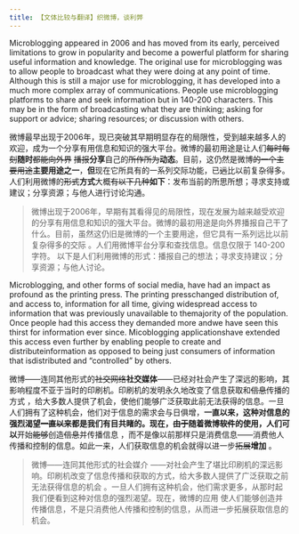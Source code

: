 ```yaml
---
title: 【文体比较与翻译】织微博，谈利弊
---
```


Microblogging appeared in 2006 and has moved from its early, perceived limitations to grow in popularity and become a powerful platform for sharing useful information and knowledge. The original use for microblogging was to allow people to broadcast what they were doing at any point of time. Although this is still a major use for microblogging, it has developed into a much more complex array of communications. People use microblogging platforms to share and seek information but in 140-200 characters. This may be in the form of broadcasting what they are thinking; asking for support or advice; sharing resources; or discussion with others.

微博最早出现于2006年，现已突破其早期明显存在的局限性，受到越来越多人的欢迎，成为一个分享有用信息和知识的强大平台。微博的最初用途是让人们~~每时每刻~~**随时**~~都能向外界~~ ~~播报~~**分享**自己的~~所作所为~~**动态**。目前，这仍然是微博~~的一个主要用途~~**主要用途之一**，**但**现在它所具有的一系列交际功能，已~~远~~比以前复杂得多。人们利用微博的~~形式~~**方式**大概~~有以下几种~~**如下**：发布当前的所思所想；寻求支持或建议；分享资源；与他人进行讨论沟通。

> 微博出现于2006年，早期有其看得见的局限性，现在发展为越来越受欢迎的分享有用信息和知识的强大平台。微博的最初用途是向外界播报自己干了什么。目前，虽然这仍旧是微博的一个主要用途，但它具有一系列远比以前复杂得多的交际 。人们用微博平台分享和查找信息。信息仅限于 140-200 字符。 以下是人们利用微博的形式：播报自己的想法；寻求支持建议；分享资源；与他人讨论。

Microblogging, and other forms of social media, have had an impact as profound as the printing press. The printing presschanged distribution of, and access to, information for all time, giving widespread access to information that was previously unavailable to themajority of the population. Once people had this access they demanded more andwe have seen this thirst for information ever since. Micoblogging applicationshave extended this access even further by enabling people to create and distributeinformation as opposed to being just consumers of information that isdistributed and “controlled” by others.

微博——连同其他形式的~~社交网络~~**社交媒体**——已经对社会产生了深远的影响，其影响程度不亚于当时的印刷机。印刷机的发明永久地改变了信息获取和~~信息~~传播的方式 ，给大多数人提供了机会，使他们能够广泛获取此前无法获得的信息。一旦人们拥有了这种机会，他们对于信息的需求会与日俱增，**一直以来，**这种对信息的强烈渴望~~一直以来~~都是我们有目共睹的。现在，~~由于~~**随着**微博~~软件~~的使用，人们**可以**开始~~能够~~创造~~信息~~并传播信息 ，而不是像以前那样只是消费信息——消费他人传播和控制的信息。如此一来，人们获取信息的机会就得以进一步~~拓展~~**增加** 。

> 微博——连同其他形式的社会媒介 ——对社会产生了堪比印刷机的深远影响。印刷机改变了信息传播和获取的方式，给大多数人提供了广泛获取之前无法获得信息的机会 。一旦人们拥有这种机会，他们需求更多，从那时起我们便看到这种对信息的强烈渴望。现在，微博的应用 使人们能够创造并传播信息，不是只消费他人传播和控制的信息，从而进一步拓展获取信息的机会。